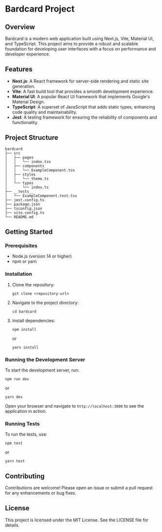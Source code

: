 # Bardcard Project

## Overview
Bardcard is a modern web application built using Next.js, Vite, Material UI, and TypeScript. This project aims to provide a robust and scalable foundation for developing user interfaces with a focus on performance and developer experience.

## Features
- **Next.js**: A React framework for server-side rendering and static site generation.
- **Vite**: A fast build tool that provides a smooth development experience.
- **Material UI**: A popular React UI framework that implements Google's Material Design.
- **TypeScript**: A superset of JavaScript that adds static types, enhancing code quality and maintainability.
- **Jest**: A testing framework for ensuring the reliability of components and functionality.

## Project Structure
```
bardcard
├── src
│   ├── pages
│   │   └── index.tsx
│   ├── components
│   │   └── ExampleComponent.tsx
│   ├── styles
│   │   └── theme.ts
│   └── types
│       └── index.ts
├── __tests__
│   └── ExampleComponent.test.tsx
├── jest.config.ts
├── package.json
├── tsconfig.json
├── vite.config.ts
└── README.md
```

## Getting Started

### Prerequisites
- Node.js (version 14 or higher)
- npm or yarn

### Installation
1. Clone the repository:
   ```
   git clone <repository-url>
   ```
2. Navigate to the project directory:
   ```
   cd bardcard
   ```
3. Install dependencies:
   ```
   npm install
   ```
   or
   ```
   yarn install
   ```

### Running the Development Server
To start the development server, run:
```
npm run dev
```
or
```
yarn dev
```
Open your browser and navigate to `http://localhost:3000` to see the application in action.

### Running Tests
To run the tests, use:
```
npm test
```
or
```
yarn test
```

## Contributing
Contributions are welcome! Please open an issue or submit a pull request for any enhancements or bug fixes.

## License
This project is licensed under the MIT License. See the LICENSE file for details.